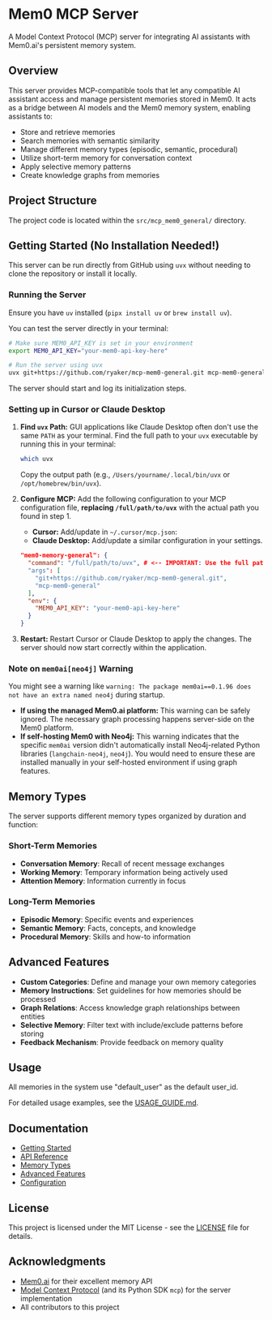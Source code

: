 # Mem0 MCP Server

A Model Context Protocol (MCP) server for integrating AI assistants with Mem0.ai's persistent memory system.

## Overview

This server provides MCP-compatible tools that let any compatible AI assistant access and manage persistent memories stored in Mem0. It acts as a bridge between AI models and the Mem0 memory system, enabling assistants to:

- Store and retrieve memories
- Search memories with semantic similarity
- Manage different memory types (episodic, semantic, procedural)
- Utilize short-term memory for conversation context
- Apply selective memory patterns
- Create knowledge graphs from memories

## Project Structure

The project code is located within the `src/mcp_mem0_general/` directory.

## Getting Started (No Installation Needed!)

This server can be run directly from GitHub using `uvx` without needing to clone the repository or install it locally.

### Running the Server

Ensure you have `uv` installed (`pipx install uv` or `brew install uv`).

You can test the server directly in your terminal:

```bash
# Make sure MEM0_API_KEY is set in your environment
export MEM0_API_KEY="your-mem0-api-key-here"

# Run the server using uvx
uvx git+https://github.com/ryaker/mcp-mem0-general.git mcp-mem0-general
```

The server should start and log its initialization steps.

### Setting up in Cursor or Claude Desktop

1.  **Find `uvx` Path:** GUI applications like Claude Desktop often don't use the same `PATH` as your terminal. Find the full path to your `uvx` executable by running this in your terminal:
    ```bash
    which uvx
    ```
    Copy the output path (e.g., `/Users/yourname/.local/bin/uvx` or `/opt/homebrew/bin/uvx`).

2.  **Configure MCP:** Add the following configuration to your MCP configuration file, **replacing `/full/path/to/uvx`** with the actual path you found in step 1.

    *   **Cursor:** Add/update in `~/.cursor/mcp.json`:
    *   **Claude Desktop:** Add/update a similar configuration in your settings.

    ```json
    "mem0-memory-general": {
      "command": "/full/path/to/uvx", # <-- IMPORTANT: Use the full path from 'which uvx'
      "args": [
        "git+https://github.com/ryaker/mcp-mem0-general.git",
        "mcp-mem0-general"
      ],
      "env": {
        "MEM0_API_KEY": "your-mem0-api-key-here"
      }
    }
    ```

3.  **Restart:** Restart Cursor or Claude Desktop to apply the changes. The server should now start correctly within the application.

### Note on `mem0ai[neo4j]` Warning

You might see a warning like `warning: The package mem0ai==0.1.96 does not have an extra named neo4j` during startup.

*   **If using the managed Mem0.ai platform:** This warning can be safely ignored. The necessary graph processing happens server-side on the Mem0 platform.
*   **If self-hosting Mem0 with Neo4j:** This warning indicates that the specific `mem0ai` version didn't automatically install Neo4j-related Python libraries (`langchain-neo4j`, `neo4j`). You would need to ensure these are installed manually in your self-hosted environment if using graph features.

## Memory Types

The server supports different memory types organized by duration and function:

### Short-Term Memories
- **Conversation Memory**: Recall of recent message exchanges
- **Working Memory**: Temporary information being actively used 
- **Attention Memory**: Information currently in focus

### Long-Term Memories
- **Episodic Memory**: Specific events and experiences
- **Semantic Memory**: Facts, concepts, and knowledge
- **Procedural Memory**: Skills and how-to information

## Advanced Features

- **Custom Categories**: Define and manage your own memory categories
- **Memory Instructions**: Set guidelines for how memories should be processed
- **Graph Relations**: Access knowledge graph relationships between entities
- **Selective Memory**: Filter text with include/exclude patterns before storing
- **Feedback Mechanism**: Provide feedback on memory quality

## Usage

All memories in the system use "default_user" as the default user_id.

For detailed usage examples, see the [USAGE_GUIDE.md](USAGE_GUIDE.md).

## Documentation

- [Getting Started](docs/getting-started.md)
- [API Reference](docs/api-reference.md)
- [Memory Types](docs/memory-types.md)
- [Advanced Features](docs/advanced-features.md)
- [Configuration](docs/configuration.md)

## License

This project is licensed under the MIT License - see the [LICENSE](LICENSE) file for details.

## Acknowledgments

- [Mem0.ai](https://mem0.ai) for their excellent memory API
- [Model Context Protocol](https://modelcontextprotocol.io/) (and its Python SDK `mcp`) for the server implementation
- All contributors to this project 